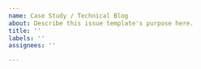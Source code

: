 ```yaml
---
name: Case Study / Technical Blog
about: Describe this issue template's purpose here.
title: ''
labels: ''
assignees: ''

---
```



